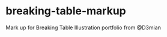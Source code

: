 breaking-table-markup
=====================

Mark up for Breaking Table Illustration portfolio from @D3mian
